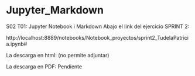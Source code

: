# Jupyter_Markdown
S02 T01: Jupyter Notebook i Markdown
Abajo el link del ejercicio SPRINT 2:

http://localhost:8889/notebooks/Notebook_proyectos/sprint2_TudelaPatricia.ipynb#

La descarga en html:
(no permite adjuntar)

La descarga en PDF:
Pendiente
